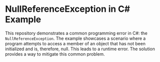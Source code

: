 # NullReferenceException in C# Example

This repository demonstrates a common programming error in C#: the `NullReferenceException`. The example showcases a scenario where a program attempts to access a member of an object that has not been initialized and is, therefore, null. This leads to a runtime error. The solution provides a way to mitigate this common problem. 